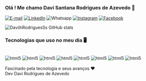 ### Olá ! Me chamo Davi Santana Rodrigues de Azevedo 🤙


[![E-mail](https://img.shields.io/badge/Gmail-D14836?style=for-the-badge&logo=gmail&logoColor=white)](davi.devrodrigues@gmail.com)
[![LinkedIn](https://img.shields.io/badge/LinkedIn-0077B5?style=for-the-badge&logo=linkedin&logoColor=white)](https://www.linkedin.com/in/davi-rodrigues-330491245/)
![Whatsapp](https://img.shields.io/badge/WhatsApp-25D366?style=for-the-badge&logo=whatsapp&logoColor=white)
[![Instagram](https://img.shields.io/badge/Instagram-E4405F?style=for-the-badge&logo=instagram&logoColor=white)](https://www.instagram.com/davirodriguess___/)
[![Facebook](https://img.shields.io/badge/Facebook-1877F2?style=for-the-badge&logo=facebook&logoColor=white)](https://www.facebook.com/profile.php?id=100071225043114)

![ DaviihRodriguesSs GitHub stats](https://github-readme-stats.vercel.app/api?username=DaviRodrigues&show_icons=true&bg_color=00000000)


### Tecnologias que uso no meu dia 🖥️ 

<div style="display:inline_block"><br/>

<img align="center" alt="html5" src="https://img.shields.io/badge/C%23-239120?style=for-the-badge&logo=c-sharp&logoColor=white" />
<img align="center" alt="html5" src="https://img.shields.io/badge/.NET-5C2D91?style=for-the-badge&logo=.net&logoColor=white" />


<img align="center" alt="html5" src="https://img.shields.io/badge/Python-14354C?style=for-the-badge&logo=python&logoColor=white" />


<img align="center" alt="html5" src="https://img.shields.io/badge/HTML-239120?style=for-the-badge&logo=html5&logoColor=white" />
<img align="center" alt="html5" src="https://img.shields.io/badge/CSS3-1572B6?style=for-the-badge&logo=css3&logoColor=white" />
<img align="center" alt="html5" src="https://img.shields.io/badge/JavaScript-F7DF1E?style=for-the-badge&logo=javascript&logoColor=black" />
<img align="center" alt="html5" src="https://img.shields.io/badge/Microsoft_Excel-217346?style=for-the-badge&logo=microsoft-excel&logoColor=white" />
<img align="center" alt="html5" src="https://img.shields.io/badge/Microsoft_Word-2B579A?style=for-the-badge&logo=microsoft-word&logoColor=white" />
</div><br/>
Fascinado pela tecnologia e seus avanços ❤️
<br/>
Dev Davi Rodrigues de Azevedo 
